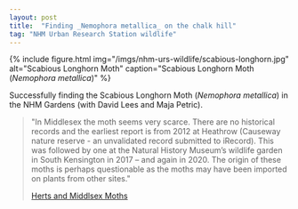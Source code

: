 ```yaml
---
layout: post
title:  "Finding _Nemophora metallica_ on the chalk hill"
tag: "NHM Urban Research Station wildlife"
---
```


{% include figure.html img="/imgs/nhm-urs-wildlife/scabious-longhorn.jpg" 
    alt="Scabious Longhorn Moth" 
    caption="Scabious Longhorn Moth (_Nemophora metallica_)" %}

Successfully finding the Scabious Longhorn Moth (_Nemophora metallica_) in the NHM Gardens (with David Lees and Maja Petric).

> "In Middlesex the moth seems very scarce. There are no historical records and the earliest report is from 2012 at Heathrow (Causeway nature reserve - an unvalidated record submitted to iRecord). This was followed by one at the Natural History Museum’s wildlife garden in South Kensington in 2017 – and again in 2020. The origin of these moths is perhaps questionable as the moths may have been imported on plants from other sites."
>
>[Herts and Middlsex Moths](https://hertsmiddxmoths.uk/micros.php?bf=1470&v=t)

